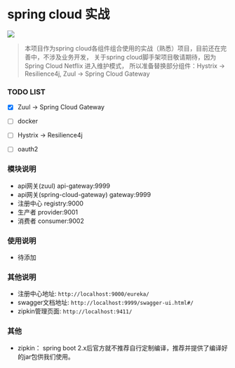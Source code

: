 # spring cloud 实战

![](https://img.shields.io/badge/spring--cloud--in--action-1.0--SNAPSHOT-green.svg)


    



> 本项目作为spring cloud各组件组合使用的实战（熟悉）项目，目前还在完善中，不涉及业务开发，
关于spring cloud脚手架项目敬请期待，因为Spring Cloud Netflix 进入维护模式，
所以准备替换部分组件：Hystrix -> Resilience4j, Zuul -> Spring Cloud Gateway




### TODO LIST

- [x] Zuul -> Spring Cloud Gateway
- [ ] docker
- [ ] Hystrix -> Resilience4j
- [ ] oauth2


### 模块说明


- api网关(zuul) api-gateway:9999
- api网关(spring-cloud-gateway) gateway:9999
- 注册中心 registry:9000
- 生产者 provider:9001
- 消费者 consumer:9002



### 使用说明


- 待添加



### 其他说明

- 注册中心地址: `http://localhost:9000/eureka/`
- swagger文档地址: `http://localhost:9999/swagger-ui.html#/`
- zipkin管理页面: `http://localhost:9411/`



### 其他
- zipkin：
    spring boot 2.x后官方就不推荐自行定制编译，推荐并提供了编译好的jar包供我们使用。
